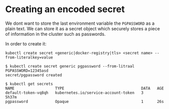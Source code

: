 # Creating an encoded secret

We dont want to store the last environment variable the `PGPASSWORD` as a plain text. We can store it as a secret object which securely stores a piece of information in the cluster such as passwords.

In order to create it:

```
kubectl create secret <generic|docker-registry|tls> <secret name> --from-literalkey=value
```

```
$ kubectl create secret generic pgpassword --from-litraal PGPASSWORD=12345asd 
secret/pgpassword created
```

```
$ kubectl get secrets
NAME                  TYPE                                  DATA   AGE
default-token-vq8qh   kubernetes.io/service-account-token   3      5h37m
pgpassword            Opaque                                1      26s
```